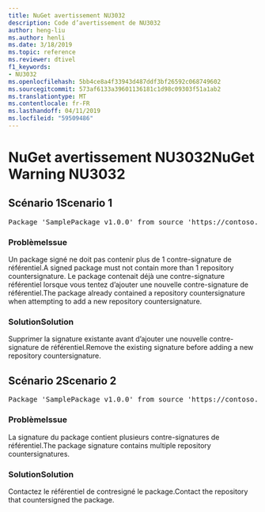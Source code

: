 ```yaml
---
title: NuGet avertissement NU3032
description: Code d’avertissement de NU3032
author: heng-liu
ms.author: henli
ms.date: 3/18/2019
ms.topic: reference
ms.reviewer: dtivel
f1_keywords:
- NU3032
ms.openlocfilehash: 5bb4ce8a4f33943d487ddf3bf26592c068749602
ms.sourcegitcommit: 573af6133a39601136181c1d98c09303f51a1ab2
ms.translationtype: MT
ms.contentlocale: fr-FR
ms.lasthandoff: 04/11/2019
ms.locfileid: "59509486"
---
```

# <a name="nuget-warning-nu3032"></a><span data-ttu-id="2f431-103">NuGet avertissement NU3032</span><span class="sxs-lookup"><span data-stu-id="2f431-103">NuGet Warning NU3032</span></span>

## <a name="scenario-1"></a><span data-ttu-id="2f431-104">Scénario 1</span><span class="sxs-lookup"><span data-stu-id="2f431-104">Scenario 1</span></span>

<pre>Package 'SamplePackage v1.0.0' from source 'https://contoso.com/index.json': The package already contains a repository countersignature. Please remove the existing signature before adding a new repository countersignature.</pre>

### <a name="issue"></a><span data-ttu-id="2f431-105">Problème</span><span class="sxs-lookup"><span data-stu-id="2f431-105">Issue</span></span>

<span data-ttu-id="2f431-106">Un package signé ne doit pas contenir plus de 1 contre-signature de référentiel.</span><span class="sxs-lookup"><span data-stu-id="2f431-106">A signed package must not contain more than 1 repository countersignature.</span></span> <span data-ttu-id="2f431-107">Le package contenait déjà une contre-signature référentiel lorsque vous tentez d’ajouter une nouvelle contre-signature de référentiel.</span><span class="sxs-lookup"><span data-stu-id="2f431-107">The package already contained a repository countersignature when attempting to add a new repository countersignature.</span></span>


### <a name="solution"></a><span data-ttu-id="2f431-108">Solution</span><span class="sxs-lookup"><span data-stu-id="2f431-108">Solution</span></span>

<span data-ttu-id="2f431-109">Supprimer la signature existante avant d’ajouter une nouvelle contre-signature de référentiel.</span><span class="sxs-lookup"><span data-stu-id="2f431-109">Remove the existing signature before adding a new repository countersignature.</span></span>



## <a name="scenario-2"></a><span data-ttu-id="2f431-110">Scénario 2</span><span class="sxs-lookup"><span data-stu-id="2f431-110">Scenario 2</span></span>

<pre>Package 'SamplePackage v1.0.0' from source 'https://contoso.com/index.json': The package signature contains multiple repository countersignatures.</pre>

### <a name="issue"></a><span data-ttu-id="2f431-111">Problème</span><span class="sxs-lookup"><span data-stu-id="2f431-111">Issue</span></span>

<span data-ttu-id="2f431-112">La signature du package contient plusieurs contre-signatures de référentiel.</span><span class="sxs-lookup"><span data-stu-id="2f431-112">The package signature contains multiple repository countersignatures.</span></span>


### <a name="solution"></a><span data-ttu-id="2f431-113">Solution</span><span class="sxs-lookup"><span data-stu-id="2f431-113">Solution</span></span>

<span data-ttu-id="2f431-114">Contactez le référentiel de contresigné le package.</span><span class="sxs-lookup"><span data-stu-id="2f431-114">Contact the repository that countersigned the package.</span></span>